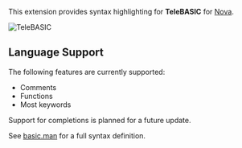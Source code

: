 This extension provides syntax highlighting for **TeleBASIC** for [Nova](https://nova.app).

![TeleBASIC](https://feen.us/8nqflv.png)

## Language Support

The following features are currently supported:

- Comments
- Functions
- Most keywords

Support for completions is planned for a future update.

See [basic.man](https://github.com/p85/basic.man/blob/master/basic.man) for a full syntax definition.

